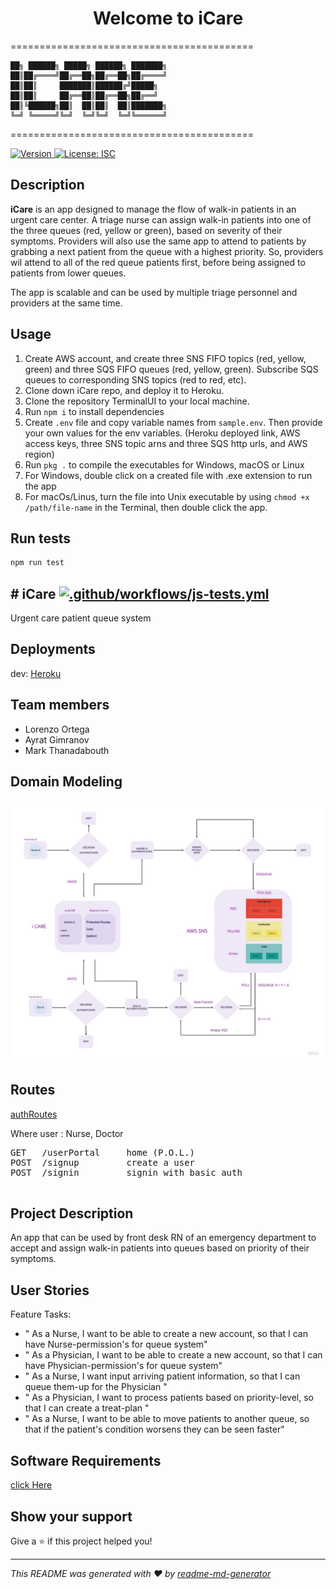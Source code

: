 <h1 align="center">Welcome to iCare</h1>
==========================================

    ██╗ ██████╗ █████╗ ██████╗ ███████╗
    ██║██╔════╝██╔══██╗██╔══██╗██╔════╝
    ██║██║     ███████║██████╔╝█████╗
    ██║██║     ██╔══██║██╔══██╗██╔══╝
    ██║╚██████╗██║  ██║██║  ██║███████╗
    ╚═╝ ╚═════╝╚═╝  ╚═╝╚═╝  ╚═╝╚══════╝

==========================================
<p>
  <a href="https://www.npmjs.com/package/server" target="_blank">
    <img alt="Version" src="https://img.shields.io/npm/v/server.svg">
  </a>
  <a href="#" target="_blank">
    <img alt="License: ISC" src="https://img.shields.io/badge/License-ISC-yellow.svg" />
  </a>
</p>

## Description

**iCare** is an app designed to manage the flow of walk-in patients in an urgent care center. A triage nurse can assign walk-in patients into one of the three queues (red, yellow or green), based on severity of their symptoms. Providers will also use the same app to attend to patients by grabbing a next patient from the queue with a highest priority. So, providers wil attend to all of the red queue patients first, before being assigned to patients from lower queues.

The app is scalable and can be used by multiple triage personnel and providers at the same time.

## Usage

1. Create AWS account, and create three SNS FIFO topics (red, yellow, green) and three SQS FIFO queues (red, yellow, green). Subscribe SQS queues to corresponding SNS topics (red to red, etc).
2. Clone down iCare repo, and deploy it to Heroku.
3. Clone the repository TerminalUI to your local machine.
4. Run ``` npm i ``` to install dependencies
5. Create ```.env``` file and copy variable names from ```sample.env```. Then provide your own values for the env variables. (Heroku deployed link, AWS access keys, three SNS topic arns and three SQS http urls, and AWS region)  
6. Run ``` pkg . ``` to compile the executables for Windows, macOS or Linux
7. For Windows, double click on a created file with .exe extension to run the app
8. For macOs/Linus, turn the file into Unix executable by using ```chmod +x /path/file-name``` in the Terminal, then double click the app.

## Run tests

```sh
npm run test
```
## # iCare [![.github/workflows/js-tests.yml](https://github.com/doc-devs/iCare-V2/actions/workflows/js-tests.yml/badge.svg)](https://github.com/doc-devs/iCare-V2/actions/workflows/js-tests.yml)

Urgent care patient queue system

## Deployments

dev: [Heroku](https://ii-care.herokuapp.com/userPortal)

## Team members

- Lorenzo Ortega
- Ayrat Gimranov
- Mark Thanadabouth

## Domain Modeling

![uml](./images/iCare3.jpg)

## Routes

[authRoutes](src/auth/authRoute.js)

Where user : Nurse, Doctor

<pre>
GET   /userPortal     home (P.O.L.)
POST  /signup         create a user
POST  /signin         signin with basic auth

</pre>

## Project Description

An app that can be used by front desk RN of an emergency department to accept and assign walk-in patients into queues based on priority of their symptoms.

## User Stories

Feature Tasks:

- " As a Nurse, I want to be able to create a new account, so that I can have Nurse-permission's for queue system"
- " As a Physician, I want to be able to create a new account, so that I can have Physician-permission's for queue system"
- " As a Nurse, I want input arriving patient information, so that I can queue them-up for the Physician "
- " As a Physician, I want to process patients based on priority-level, so that I can create a treat-plan "
- " As a Nurse, I want to be able to move patients to another queue, so that if the patient's condition worsens they can be seen faster"

## Software Requirements

[click Here](./requirements.md)

## Show your support

Give a ⭐️ if this project helped you!

***
_This README was generated with ❤️ by [readme-md-generator](https://github.com/kefranabg/readme-md-generator)_

